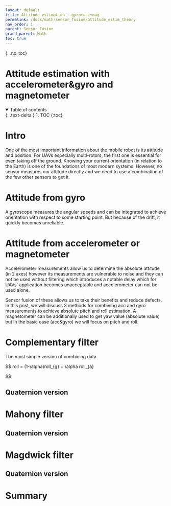 ```yaml
---
layout: default
title: Attitude estimation - gyro+acc+mag
permalink: /docs/math/sensor_fusion/attitude_estim_theory
nav_order: 1
parent: Sensor Fusion
grand_parent: Math
toc: true
---
```


<!-- comment or image allows {: .no_toc} to work correctly  (don't ask me why) -->

{: .no_toc}

# Attitude estimation with accelerometer&gyro and magnetometer

<details open markdown="block">
  <summary>
    Table of contents
  </summary>
  {: .text-delta }
1. TOC
{:toc}
</details>

# Intro

One of the most important information about the mobile robot is its attitude and position. For UAVs especially multi-rotors, the first one is essential for even taking off the ground. Knowing your current orientation (in relation to the Earth) is one of the foundations of most modern systems. However, no sensor measures our attitude directly and we need to use a combination of the few other sensors to get it.

# Attitude from gyro

A gyroscope measures the angular speeds and can be integrated to achieve orientation with respect to some starting point. But because of the drift, it quickly becomes unreliable.

# Attitude from accelerometer or magnetometer

Accelerometer measurements allow us to determine the absolute attitude (in 2 axes) however its measurements are vulnerable to noise and they can not be used without filtering which introduces a notable delay which for UAVs' application becomes unacceptable and accelerometer can not be used alone.

Sensor fusion of these allows us to take their benefits and reduce defects. In this post, we will discuss 3 methods for combining acc and gyro measurements to achieve absolute pitch and roll estimation. A magnetometer can be additionally used to get yaw value (absolute value) but in the basic case (acc&gyro) we will focus on pitch and roll.

# Complementary filter

The most simple version of combining data.

$$
roll = (1-\alpha)roll_{g} + \alpha roll_{a}


$$

## Quaternion version

# Mahony filter

## Quaternion version

# Magdwick filter

## Quaternion version

# Summary
